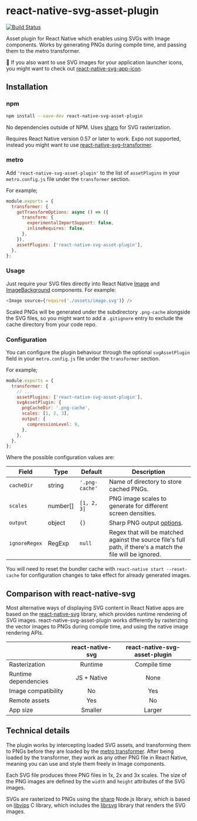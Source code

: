 # react-native-svg-asset-plugin

[![Build Status](https://travis-ci.org/aeirola/react-native-svg-asset-plugin.svg?branch=master)](https://travis-ci.org/aeirola/react-native-svg-asset-plugin)

Asset plugin for React Native which enables using SVGs with Image components. Works by generating PNGs during compile time, and passing them to the metro transformer.

:iphone: If you also want to use SVG images for your application launcher icons, you might want to check out [react-native-svg-app-icon](https://github.com/aeirola/react-native-svg-app-icon).

## Installation

### npm

```bash
npm install --save-dev react-native-svg-asset-plugin
```

No dependencies outside of NPM. Uses [sharp](https://github.com/lovell/sharp) for SVG rasterization.

Requires React Native version 0.57 or later to work. Expo not supported, instead you might want to use [react-native-svg-transformer](https://github.com/kristerkari/react-native-svg-transformer).

### metro

Add `'react-native-svg-asset-plugin'` to the list of `assetPlugins` in your `metro.config.js` file under the `transformer` section.

For example;

```javascript
module.exports = {
  transformer: {
    getTransformOptions: async () => ({
      transform: {
        experimentalImportSupport: false,
        inlineRequires: false,
      },
    }),
    assetPlugins: ['react-native-svg-asset-plugin'],
  },
};
```

### Usage

Just require your SVG files directly into React Native [Image](https://facebook.github.io/react-native/docs/image) and [ImageBackground](https://facebook.github.io/react-native/docs/imagebackground) components. For example:

```javascript
<Image source={require('./assets/image.svg')} />
```

Scaled PNGs will be generated under the subdirectory `.png-cache` alongside the SVG files, so you might want to add a `.gitignore` entry to exclude the cache directory from your code repo.


### Configuration

You can configure the plugin behaviour through the optional `svgAssetPlugin` field in your `metro.config.js` file under the `transformer` section.

For example;

```javascript
module.exports = {
  transformer: {
    // ...
    assetPlugins: ['react-native-svg-asset-plugin'],
    svgAssetPlugin: {
      pngCacheDir: '.png-cache',
      scales: [1, 2, 3],
      output: {
        compressionLevel: 9,
      },
    },
  },
};
```

Where the possible configuration values are:

| Field         | Type     | Default        | Description                       |
|---------------|----------|----------------|-----------------------------------|
| `cacheDir`    | string   | `'.png-cache'` | Name of directory to store cached PNGs. |
| `scales`      | number[] | `[1, 2, 3]`    | PNG image scales to generate for different screen densities. |
| `output`      | object   | `{}`           | Sharp PNG output [options](http://sharp.pixelplumbing.com/en/v0.22.1/api-output/#png). |
| `ignoreRegex` | RegExp   | `null`         | Regex that will be matched against the source file's full path, if there's a match the file will be ignored. |

You will need to reset the bundler cache with `react-native start --reset-cache` for configuration changes to take effect for already generated images.


## Comparison with react-native-svg

Most alternative ways of displaying SVG content in React Native apps are based on the [react-native-svg](https://github.com/react-native-community/react-native-svg) library, which provides runtime rendering of SVG images. react-native-svg-asset-plugin works differently by rasterizing the vector images to PNGs during compile time, and using the native image rendering APIs.

|                      |  react-native-svg  |  react-native-svg-asset-plugin  |
|----------------------|:------------------:|:-------------------------------:|
| Rasterization        |  Runtime           |  Compile time                   |
| Runtime dependencies |  JS + Native       |  None                           |
| Image compatibility  |  No                |  Yes                            |
| Remote assets        |  Yes               |  No                             |
| App size             |  Smaller           |  Larger                         |


## Technical details

The plugin works by intercepting loaded SVG assets, and transforming them to PNGs before they are loaded by the [metro transformer](https://facebook.github.io/metro/docs/en/concepts#transformation). After being loaded by the transformer, they work as any other PNG file in React Native, meaning you can use and style them freely in Image components.

Each SVG file produces three PNG files in 1x, 2x and 3x scales. The size of the PNG images are defined by the `width` and `height` attributes of the SVG images.

SVGs are rasterized to PNGs using the [sharp](https://github.com/lovell/sharp) Node.js library, which is based on [libvips](https://github.com/libvips/libvips) C library, which includes the [librsvg](https://github.com/GNOME/librsvg) library that renders the SVG images.

